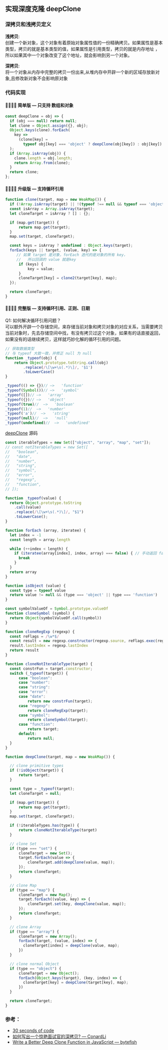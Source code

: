 ## 实现深度克隆 deepClone 

### 深拷贝和浅拷贝定义

**浅拷贝**:  
创建一个新对象，这个对象有着原始对象属性值的一份精确拷贝。如果属性是基本类型，拷贝的就是基本类型的值，如果属性是引用类型，拷贝的就是内存地址 ，所以如果其中一个对象改变了这个地址，就会影响到另一个对象。

**深拷贝**:  
将一个对象从内存中完整的拷贝一份出来,从堆内存中开辟一个新的区域存放新对象,且修改新对象不会影响原对象


### 代码实现

#### :woman_technologist::technologist: 简单版 — 只支持 数组和对象

```javascript
const deepClone = obj => {
  if (obj === null) return null;
  let clone = Object.assign({}, obj);
  Object.keys(clone).forEach(
    key =>
      (clone[key] =
        typeof obj[key] === 'object' ? deepClone(obj[key]) : obj[key])
  );
  if (Array.isArray(obj)) {
    clone.length = obj.length;
    return Array.from(clone);
  }
  return clone;
};
```

#### :woman_technologist::technologist: 升级版 — 支持循环引用

```javascript
function clone(target, map = new WeakMap()) {
  if (!Array.isArray(target) || !(typeof !== null && typeof === 'object')) return target
  const isArray = Array.isArray(target);
  let cloneTarget = isArray ? [] : {};

  if (map.get(target)) {
      return map.get(target);
  }
  map.set(target, cloneTarget);

  const keys = isArray ? undefined : Object.keys(target);
  forEach(keys || target, (value, key) => {
     // 如果 target 是对象，forEach 迭代的是对象的所有 key，
     //   所以回调的 value 就是key
      if (keys) {
          key = value;
      }
      cloneTarget[key] = clone2(target[key], map);
  });

  return cloneTarget;
}
```

#### :woman_technologist::technologist: 完整版 — 支持循环引用、正则、日期

Q1: 如何解决循环引用问题？   
可以额外开辟一个存储空间，来存储当前对象和拷贝对象的对应关系，当需要拷贝当前对象时，先去存储空间中找，有没有拷贝过这个对象，如果有的话直接返回，如果没有的话继续拷贝，这样就巧妙化解的循环引用的问题。

```javascript
// 获取数据类型
// 与 typeof 大致一致，并修正 null 为 null
function _typeof(obj) {
    return Object.prototype.toString.call(obj)
        .replace(/\[\w+\s(.*)\]/, '$1')
        .toLowerCase()
}

_typeof(() => {})// —>   'function'
_typeof(Symbol())// —>   'symbol'
_typeof([])// —>   'array'
_typeof({})// —>   'object'
_typeof(true)//  —>   'boolean'
_typeof(1)//  —>   'number'
_typeof('a')//  —>   'string'
_typeof(null)//  —>   'null'
_typeof(undefined)//  —>   'undefined'
```

[deepClone](./deepClone.js) 源码

```javascript
const iterableTypes = new Set(["object", "array", "map", "set"]);
// const notIterableTypes = new Set([
//   "boolean",
//   "date",
//   "number",
//   "string",
//   "symbol",
//   "error",
//   "regexp",
//   "function",
// ]);

function _typeof(value) {
  return Object.prototype.toString
    .call(value)
    .replace(/\[\w+\s(.*)\]/, "$1")
    .toLowerCase();
}

function forEach (array, iteratee) {
  let index = -1
  const length = array.length

  while (++index < length) {
    if (iteratee(array[index], index, array) === false) { // 手动返回 false break 掉 forEeach
      break
    }
  }
  return array
}

function isObject (value) {
  const type = typeof value
  return value != null && (type === 'object' || type === 'function')
}

const symbolValueOf = Symbol.prototype.valueOf
function cloneSymbol (symbol) {
  return Object(symbolValueOf.call(symbol))
}

function cloneRegExp (regexp) {
  const reFlags = /\w*$/
  const result = new regexp.constructor(regexp.source, reFlags.exec(regexp))
  result.lastIndex = regexp.lastIndex
  return result
}

function cloneNotIterableType(target) {
  const constrFun = target.constructor;
  switch (_typeof(target)) {
      case "boolean":
      case "number":
      case "string":
      case "error":
      case "date":
          return new constrFun(target);
      case "regexp":
          return cloneRegExp(target);
      case "symbol":
          return cloneSymbol(target);
      case "function":
          return target;
      default:
          return null;
  }
}

function deepClone(target, map = new WeakMap()) {

  // clone primitive types
  if (!isObject(target)) {
      return target;
  }

  const type = _typeof(target);
  let cloneTarget = null;

  if (map.get(target)) {
      return map.get(target);
  }
  map.set(target, cloneTarget);

  if (!iterableTypes.has(type)) {
      return cloneNotIterableType(target)
  }

  // clone Set
  if (type === "set") {
      cloneTarget = new Set();
      target.forEach(value => {
          cloneTarget.add(deepClone(value, map));
      });
      return cloneTarget;
  }

  // clone Map
  if (type == "map") {
      cloneTarget = new Map();
      target.forEach((value, key) => {
          cloneTarget.set(key, deepClone(value, map));
      });
      return cloneTarget;
  }

  // clone Array
  if (type == "array") {
      cloneTarget = new Array();
      forEach(target, (value, index) => {
        cloneTarget[index] = deepClone(value, map);
      })
  }

  // clone normal Object
  if (type == "object") {
      cloneTarget = new Object();
      forEach(Object.keys(target), (key, index) => {
        cloneTarget[key] = deepClone(target[key], map);
      })
  }

  return cloneTarget;
}
```

### 参考：  

- [30 seconds of code](https://www.30secondsofcode.org/js/s/deep-clone)
- [如何写出一个惊艳面试官的深拷贝? — ConardLi](https://juejin.cn/post/6844903929705136141)
- [Write a Better Deep Clone Function in JavaScript — bytefish](https://javascript.plainenglish.io/write-a-better-deep-clone-function-in-javascript-d0e798e5f550)
